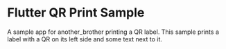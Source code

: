 # Flutter QR Print Sample

A sample app for another_brother printing a QR label. This sample prints a label with a
QR on its left side and some text next to it.

